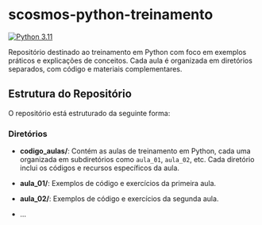 # scosmos-python-treinamento
[![Python 3.11](https://img.shields.io/badge/python-3.11-blue.svg)](https://www.python.org/downloads/release/python-3110/)

Repositório destinado ao treinamento em Python com foco em exemplos práticos e explicações de conceitos. Cada aula é organizada em diretórios separados, com código e materiais complementares.

## Estrutura do Repositório

O repositório está estruturado da seguinte forma:


### Diretórios

  - **codigo_aulas/**: Contém as aulas de treinamento em Python, cada uma organizada em subdiretórios como `aula_01`, `aula_02`, etc. Cada diretório inclui os códigos e recursos específicos da aula.
  
  - **aula_01/**: Exemplos de código e exercícios da primeira aula.
  - **aula_02/**: Exemplos de código e exercícios da segunda aula.
  - ...

